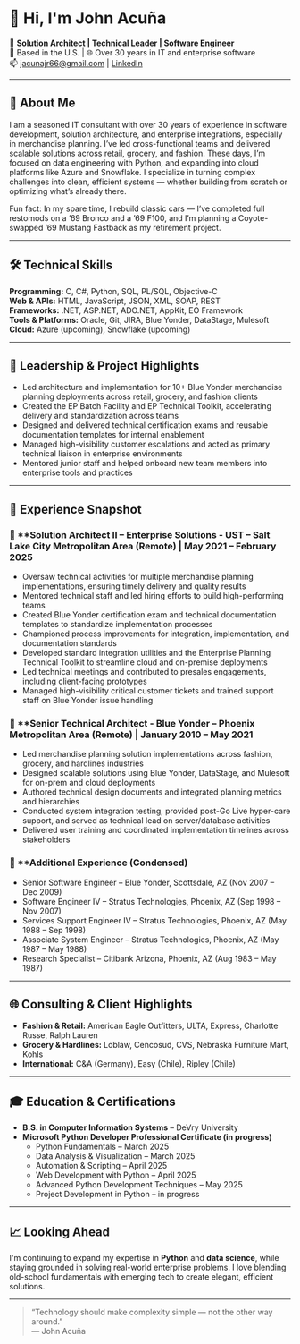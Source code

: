 
# 👋 Hi, I'm John Acuña

🎯 **Solution Architect | Technical Leader | Software Engineer**  
📍 Based in the U.S. | 🌐 Over 30 years in IT and enterprise software  
📫 jacunajr66@gmail.com | [LinkedIn](https://www.linkedin.com/in/john-acuña-36326b1/)  

---

## 🧠 About Me

I am a seasoned IT consultant with over 30 years of experience in software development, solution architecture, and enterprise integrations, especially in merchandise planning. I’ve led cross-functional teams and delivered scalable solutions across retail, grocery, and fashion. These days, I’m focused on data engineering with Python, and expanding into cloud platforms like Azure and Snowflake. I specialize in turning complex challenges into clean, efficient systems — whether building from scratch or optimizing what’s already there.

Fun fact: In my spare time, I rebuild classic cars — I’ve completed full restomods on a ’69 Bronco and a ’69 F100, and I’m planning a Coyote-swapped ’69 Mustang Fastback as my retirement project.

---

## 🛠 Technical Skills

**Programming:** C, C#, Python, SQL, PL/SQL, Objective-C  
**Web & APIs:** HTML, JavaScript, JSON, XML, SOAP, REST  
**Frameworks:** .NET, ASP.NET, ADO.NET, AppKit, EO Framework  
**Tools & Platforms:** Oracle, Git, JIRA, Blue Yonder, DataStage, Mulesoft  
**Cloud:** Azure (upcoming), Snowflake (upcoming)  

---

## 🧭 Leadership & Project Highlights
- Led architecture and implementation for 10+ Blue Yonder merchandise planning deployments across retail, grocery, and fashion clients
- Created the EP Batch Facility and EP Technical Toolkit, accelerating delivery and standardization across teams
- Designed and delivered technical certification exams and reusable documentation templates for internal enablement
- Managed high-visibility customer escalations and acted as primary technical liaison in enterprise environments
- Mentored junior staff and helped onboard new team members into enterprise tools and practices

---

## 💼 Experience Snapshot

### 🔷 **Solution Architect II – Enterprise Solutions - UST – Salt Lake City Metropolitan Area (Remote) | May 2021 – February 2025
- Oversaw technical activities for multiple merchandise planning implementations, ensuring timely delivery and quality results
- Mentored technical staff and led hiring efforts to build high-performing teams
- Created Blue Yonder certification exam and technical documentation templates to standardize implementation processes
- Championed process improvements for integration, implementation, and documentation standards
- Developed standard integration utilities and the Enterprise Planning Technical Toolkit to streamline cloud and on-premise deployments
- Led technical meetings and contributed to presales engagements, including client-facing prototypes
- Managed high-visibility critical customer tickets and trained support staff on Blue Yonder issue handling
### 🔷 **Senior Technical Architect - Blue Yonder – Phoenix Metropolitan Area (Remote) | January 2010 – May 2021
- Led merchandise planning solution implementations across fashion, grocery, and hardlines industries
- Designed scalable solutions using Blue Yonder, DataStage, and Mulesoft for on-prem and cloud deployments
- Authored technical design documents and integrated planning metrics and hierarchies
- Conducted system integration testing, provided post-Go Live hyper-care support, and served as technical lead on server/database activities
- Delivered user training and coordinated implementation timelines across stakeholders
### 🔷 **Additional Experience (Condensed)
- Senior Software Engineer – Blue Yonder, Scottsdale, AZ (Nov 2007 – Dec 2009)
- Software Engineer IV – Stratus Technologies, Phoenix, AZ (Sep 1998 – Nov 2007)
- Services Support Engineer IV – Stratus Technologies, Phoenix, AZ (May 1988 – Sep 1998)
- Associate System Engineer – Stratus Technologies, Phoenix, AZ (May 1987 – May 1988)
- Research Specialist – Citibank Arizona, Phoenix, AZ (Aug 1983 – May 1987)

---

## 🌐 Consulting & Client Highlights

- **Fashion & Retail:** American Eagle Outfitters, ULTA, Express, Charlotte Russe, Ralph Lauren  
- **Grocery & Hardlines:** Loblaw, Cencosud, CVS, Nebraska Furniture Mart, Kohls  
- **International:** C&A (Germany), Easy (Chile), Ripley (Chile)

---

## 🎓 Education & Certifications

- **B.S. in Computer Information Systems** – DeVry University  
- **Microsoft Python Developer Professional Certificate (in progress)**  
  - Python Fundamentals – March 2025  
  - Data Analysis & Visualization – March 2025  
  - Automation & Scripting – April 2025
  - Web Development with Python – April 2025
  - Advanced Python Development Techniques – May 2025
  - Project Development in Python – in progress

---

## 📈 Looking Ahead

I'm continuing to expand my expertise in **Python** and **data science**, while staying grounded in solving real-world enterprise problems.
I love blending old-school fundamentals with emerging tech to create elegant,
efficient solutions.

---

> “Technology should make complexity simple — not the other way around.”  
> — John Acuña
